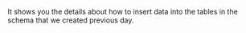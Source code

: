 It shows you the details about how to insert data into the tables in the schema that we created previous day.
